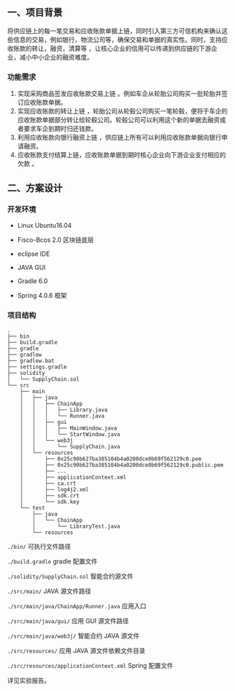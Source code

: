 ## 一、项目背景

将供应链上的每一笔交易和应收账款单据上链，同时引入第三方可信机构来确认这些信息的交易，例如银行，物流公司等，确保交易和单据的真实性。同时，支持应收账款的转让，融资，清算等 ，让核心企业的信用可以传递到供应链的下游企业，减小中小企业的融资难度。

### 功能需求

1. 实现采购商品签发应收账款交易上链 。例如车企从轮胎公司购买一批轮胎并签订应收账款单据。
2. 实现应收账款的转让上链 ，轮胎公司从轮毂公司购买一笔轮毂，便将于车企的应收账款单据部分转让给轮毂公司。轮毂公司可以利用这个新的单据去融资或者要求车企到期时归还钱款。
3. 利用应收账款向银行融资上链 ，供应链上所有可以利用应收账款单据向银行申请融资。
4. 应收账款支付结算上链，应收账款单据到期时核心企业向下游企业支付相应的欠款 。



## 二、方案设计

### 开发环境

- Linux Ubuntu16.04

- Fisco-Bcos 2.0 区块链底层

- eclipse IDE

- JAVA GUI

- Gradle 6.0

- Spring 4.0.6 框架

  

### 项目结构

```
.
├── bin
├── build.gradle
├── gradle
├── gradlew
├── gradlew.bat
├── settings.gradle
├── solidity
│   └── SupplyChain.sol
└── src
    ├── main
    │   ├── java
    │   │   ├── ChainApp
    │   │   │   ├── Library.java
    │   │   │   └── Runner.java
    │   │   ├── gui
    │   │   │   ├── MainWindow.java
    │   │   │   └── StartWindow.java
    │   │   └── web3j
    │   │       └── SupplyChain.java
    │   └── resources
    │       ├── 0x25c90b627ba385104b4a0200dce0b69f562129c0.pem
    │       ├── 0x25c90b627ba385104b4a0200dce0b69f562129c0.public.pem
    │       ├── ...
    │       ├── applicationContext.xml
    │       ├── ca.crt
    │       ├── log4j2.xml
    │       ├── sdk.crt
    │       └── sdk.key
    └── test
        ├── java
        │   └── ChainApp
        │       └── LibraryTest.java
        └── resources
```



`./bin/`	可执行文件路径

`./build.gradle`	gradle 配置文件

`./solidity/SupplyChain.sol`	智能合约源文件

`./src/main/`	JAVA 源文件路径

`./src/main/java/ChainApp/Runner.java`	应用入口

`./src/main/java/gui/`	应用 GUI 源文件路径

`./src/main/java/web3j/`	智能合约 JAVA 源文件

`./src/resources/`	应用 JAVA 源文件依赖文件目录

`./src/resources/applicationContext.xml`	Spring 配置文件

详见实验报告。
